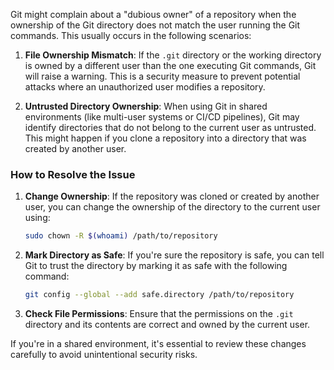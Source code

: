 Git might complain about a "dubious owner" of a repository when the ownership of the Git directory does not match the user running the Git commands. This usually occurs in the following scenarios:

1. **File Ownership Mismatch**: If the `.git` directory or the working directory is owned by a different user than the one executing Git commands, Git will raise a warning. This is a security measure to prevent potential attacks where an unauthorized user modifies a repository.

2. **Untrusted Directory Ownership**: When using Git in shared environments (like multi-user systems or CI/CD pipelines), Git may identify directories that do not belong to the current user as untrusted. This might happen if you clone a repository into a directory that was created by another user.

### How to Resolve the Issue

1. **Change Ownership**: If the repository was cloned or created by another user, you can change the ownership of the directory to the current user using:
   ```bash
   sudo chown -R $(whoami) /path/to/repository
   ```

2. **Mark Directory as Safe**: If you're sure the repository is safe, you can tell Git to trust the directory by marking it as safe with the following command:
   ```bash
   git config --global --add safe.directory /path/to/repository
   ```

3. **Check File Permissions**: Ensure that the permissions on the `.git` directory and its contents are correct and owned by the current user.

If you're in a shared environment, it's essential to review these changes carefully to avoid unintentional security risks.